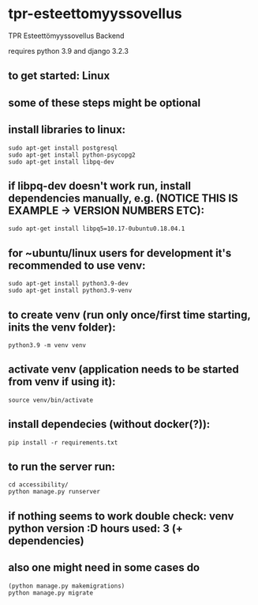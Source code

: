# tpr-esteettomyyssovellus

TPR Esteettömyyssovellus Backend

requires python 3.9 and django 3.2.3

## to get started: Linux

## some of these steps might be optional

## install libraries to linux:

```
sudo apt-get install postgresql
sudo apt-get install python-psycopg2
sudo apt-get install libpq-dev
```

## if libpq-dev doesn't work run, install dependencies manually, e.g. (NOTICE THIS IS EXAMPLE -> VERSION NUMBERS ETC):

```
sudo apt-get install libpq5=10.17-0ubuntu0.18.04.1
```

## for ~ubuntu/linux users for development it's recommended to use venv:

```
sudo apt-get install python3.9-dev
sudo apt-get install python3.9-venv
```

## to create venv (run only once/first time starting, inits the venv folder):

```
python3.9 -m venv venv
```

## activate venv (application needs to be started from venv if using it):

```
source venv/bin/activate
```

## install dependecies (without docker(?)):

```
pip install -r requirements.txt
```

## to run the server run:

```
cd accessibility/
python manage.py runserver
```

## if nothing seems to work double check: venv python version :D hours used: 3 (+ dependencies)

## also one might need in some cases do

```
(python manage.py makemigrations)
python manage.py migrate
```
